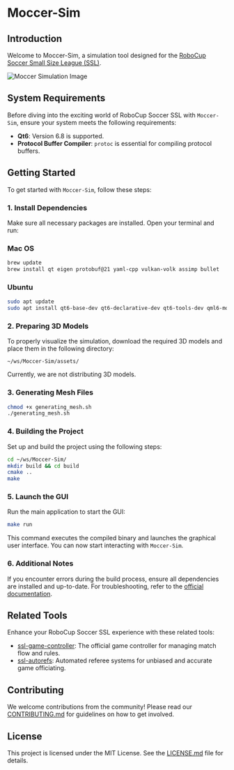 # Moccer-Sim

## Introduction
Welcome to Moccer-Sim, a simulation tool designed for the [RoboCup Soccer Small Size League (SSL)](https://ssl.robocup.org/).

![Moccer Simulation Image](docs/images/readme.png)

## System Requirements
Before diving into the exciting world of RoboCup Soccer SSL with `Moccer-Sim`, ensure your system meets the following requirements:

- **Qt6**: Version 6.8 is supported.
- **Protocol Buffer Compiler**: `protoc` is essential for compiling protocol buffers.

## Getting Started
To get started with `Moccer-Sim`, follow these steps:

### 1. Install Dependencies
Make sure all necessary packages are installed. Open your terminal and run:
### Mac OS
```bash
brew update
brew install qt eigen protobuf@21 yaml-cpp vulkan-volk assimp bullet
```
### Ubuntu
```bash
sudo apt update
sudo apt install qt6-base-dev qt6-declarative-dev qt6-tools-dev qml6-module-* qt6-3d-dev qt6-quick3d-dev qt6-quick3d-dev-tools qt6-shadertools-dev libeigen3-dev protobuf-compiler libyaml-cpp-dev cmake build-essential libassimp-dev assimp-utils libbullet-dev
```

### 2. Preparing 3D Models
To properly visualize the simulation, download the required 3D models and place them in the following directory:
```
~/ws/Moccer-Sim/assets/
```
Currently, we are not distributing 3D models.

### 3. Generating Mesh Files
```bash
chmod +x generating_mesh.sh
./generating_mesh.sh
```

### 4. Building the Project
Set up and build the project using the following steps:

```bash
cd ~/ws/Moccer-Sim/
mkdir build && cd build
cmake ..
make
```

### 5. Launch the GUI
Run the main application to start the GUI:
```bash
make run
```
This command executes the compiled binary and launches the graphical user interface. You can now start interacting with `Moccer-Sim`.

### 6. Additional Notes
If you encounter errors during the build process, ensure all dependencies are installed and up-to-date. For troubleshooting, refer to the [official documentation](https://github.com/RoboCup-SSL/).

## Related Tools
Enhance your RoboCup Soccer SSL experience with these related tools:

- [ssl-game-controller](https://github.com/RoboCup-SSL/ssl-game-controller): The official game controller for managing match flow and rules.
- [ssl-autorefs](https://github.com/RoboCup-SSL/ssl-autorefs): Automated referee systems for unbiased and accurate game officiating.

## Contributing
We welcome contributions from the community! Please read our [CONTRIBUTING.md](CONTRIBUTING.md) for guidelines on how to get involved.

## License
This project is licensed under the MIT License. See the [LICENSE.md](LICENSE) file for details.
